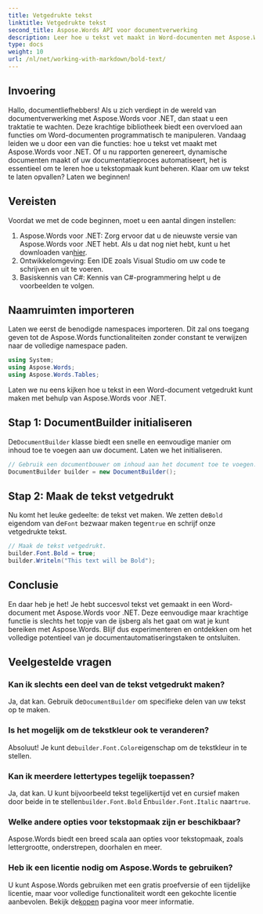 ```yaml
---
title: Vetgedrukte tekst
linktitle: Vetgedrukte tekst
second_title: Aspose.Words API voor documentverwerking
description: Leer hoe u tekst vet maakt in Word-documenten met Aspose.Words voor .NET met onze stapsgewijze handleiding. Perfect voor het automatiseren van uw documentopmaak.
type: docs
weight: 10
url: /nl/net/working-with-markdown/bold-text/
---
```

## Invoering

Hallo, documentliefhebbers! Als u zich verdiept in de wereld van documentverwerking met Aspose.Words voor .NET, dan staat u een traktatie te wachten. Deze krachtige bibliotheek biedt een overvloed aan functies om Word-documenten programmatisch te manipuleren. Vandaag leiden we u door een van die functies: hoe u tekst vet maakt met Aspose.Words voor .NET. Of u nu rapporten genereert, dynamische documenten maakt of uw documentatieproces automatiseert, het is essentieel om te leren hoe u tekstopmaak kunt beheren. Klaar om uw tekst te laten opvallen? Laten we beginnen!

## Vereisten

Voordat we met de code beginnen, moet u een aantal dingen instellen:

1.  Aspose.Words voor .NET: Zorg ervoor dat u de nieuwste versie van Aspose.Words voor .NET hebt. Als u dat nog niet hebt, kunt u het downloaden van[hier](https://releases.aspose.com/words/net/).
2. Ontwikkelomgeving: Een IDE zoals Visual Studio om uw code te schrijven en uit te voeren.
3. Basiskennis van C#: Kennis van C#-programmering helpt u de voorbeelden te volgen.

## Naamruimten importeren

Laten we eerst de benodigde namespaces importeren. Dit zal ons toegang geven tot de Aspose.Words functionaliteiten zonder constant te verwijzen naar de volledige namespace paden.

```csharp
using System;
using Aspose.Words;
using Aspose.Words.Tables;
```

Laten we nu eens kijken hoe u tekst in een Word-document vetgedrukt kunt maken met behulp van Aspose.Words voor .NET.

## Stap 1: DocumentBuilder initialiseren

 De`DocumentBuilder` klasse biedt een snelle en eenvoudige manier om inhoud toe te voegen aan uw document. Laten we het initialiseren.

```csharp
// Gebruik een documentbouwer om inhoud aan het document toe te voegen.
DocumentBuilder builder = new DocumentBuilder();
```

## Stap 2: Maak de tekst vetgedrukt

 Nu komt het leuke gedeelte: de tekst vet maken. We zetten de`Bold` eigendom van de`Font` bezwaar maken tegen`true` en schrijf onze vetgedrukte tekst.

```csharp
// Maak de tekst vetgedrukt.
builder.Font.Bold = true;
builder.Writeln("This text will be Bold");
```

## Conclusie

En daar heb je het! Je hebt succesvol tekst vet gemaakt in een Word-document met Aspose.Words voor .NET. Deze eenvoudige maar krachtige functie is slechts het topje van de ijsberg als het gaat om wat je kunt bereiken met Aspose.Words. Blijf dus experimenteren en ontdekken om het volledige potentieel van je documentautomatiseringstaken te ontsluiten.

## Veelgestelde vragen

### Kan ik slechts een deel van de tekst vetgedrukt maken?
 Ja, dat kan. Gebruik de`DocumentBuilder` om specifieke delen van uw tekst op te maken.

### Is het mogelijk om de tekstkleur ook te veranderen?
 Absoluut! Je kunt de`builder.Font.Color`eigenschap om de tekstkleur in te stellen.

### Kan ik meerdere lettertypes tegelijk toepassen?
 Ja, dat kan. U kunt bijvoorbeeld tekst tegelijkertijd vet en cursief maken door beide in te stellen`builder.Font.Bold` En`builder.Font.Italic` naar`true`.

### Welke andere opties voor tekstopmaak zijn er beschikbaar?
Aspose.Words biedt een breed scala aan opties voor tekstopmaak, zoals lettergrootte, onderstrepen, doorhalen en meer.

### Heb ik een licentie nodig om Aspose.Words te gebruiken?
 U kunt Aspose.Words gebruiken met een gratis proefversie of een tijdelijke licentie, maar voor volledige functionaliteit wordt een gekochte licentie aanbevolen. Bekijk de[kopen](https://purchase.aspose.com/buy) pagina voor meer informatie.